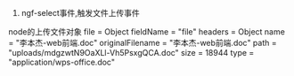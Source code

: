 
1. ngf-select事件,触发文件上传事件

node的上传文件对象
file = Object
fieldName = "file"
headers = Object
name = "李本杰-web前端.doc"
originalFilename = "李本杰-web前端.doc"
path = "uploads/mdgzwtN9OaXLl-Vh5PsxgQCA.doc"
size = 18944
type = "application/wps-office.doc"
